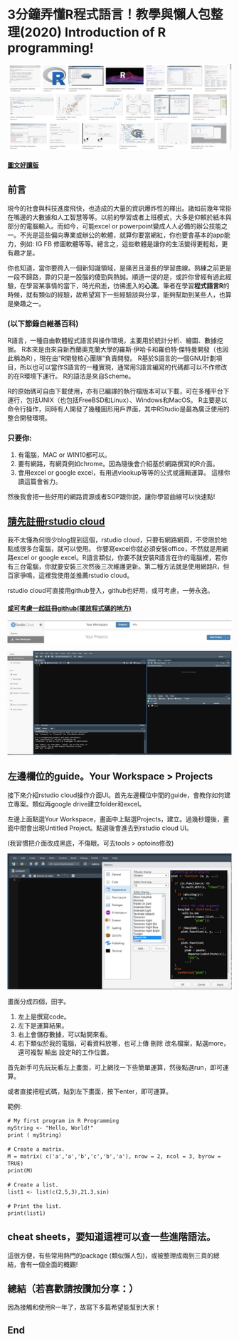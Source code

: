# 3分鐘弄懂R程式語言！教學與懶人包整理(2020) Introduction of R programming!
![f1](https://github.com/HCH1/blog/blob/master/fig/r1.JPG)

#### [圖文好讀版]()

## 前言
現今的社會與科技進度飛快，也造成的大量的資訊爆炸性的釋出。諸如前幾年常掛在嘴邊的大數據和人工智慧等等。以前的學習或者上班模式，大多是仰賴於紙本與部分的電腦輸入。而如今，可能excel or powerpoint變成人人必備的辦公技能之一。不光是這些偏向專業或辦公的軟體，就算你要當網紅，你也要會基本的app能力，例如: IG FB 修圖軟體等等。總言之，這些軟體是讓你的生活變得更輕鬆，更有趣才是。

你也知道，當你要跨入一個新知識領域，是痛苦且漫長的學習曲線。熟練之前更是一段不歸路，靠的只是一股腦的傻勁與熱誠。順道一提的是，或許你曾經有過此經驗，在學習某事情的當下，時光飛逝，彷彿進入的**心流**。筆者在學習**程式語言R**的時候，就有類似的經驗，故希望寫下一些經驗談與分享，能夠幫助到某些人，也算是樂趣之一。

### (以下節錄自維基百科)
R語言，一種自由軟體程式語言與操作環境，主要用於統計分析、繪圖、數據挖掘。 R本來是由來自新西蘭奧克蘭大學的羅斯·伊哈卡和羅伯特·傑特曼開發（也因此稱為R），現在由“R開發核心團隊”負責開發。 R基於S語言的一個GNU計劃項目，所以也可以當作S語言的一種實現，通常用S語言編寫的代碼都可以不作修改的在R環境下運行。 R的語法是來自Scheme。

R的原始碼可自由下載使用，亦有已編譯的執行檔版本可以下載，可在多種平台下運行，包括UNIX（也包括FreeBSD和Linux）、Windows和MacOS。 R主要是以命令行操作，同時有人開發了幾種圖形用戶界面，其中RStudio是最為廣泛使用的整合開發環境。

### 只要你:
1. 有電腦，MAC or WIN10都可以。
1. 要有網路，有網頁例如chrome。因為隨後會介紹基於網路撰寫的R介面。
1. 會用excel or google excel，有用過vlookup等等的公式或邏輯運算。
這樣你讀這篇會省力。

然後我會把一些好用的網路資源或者SOP跟你說，讓你學習曲線可以快速點!


## [請先註冊rstudio cloud](https://rstudio.cloud/projects)
我不太懂為何很少blog提到這個，rstudio cloud，只要有網路網頁，不受限於地點或很多台電腦，就可以使用。
你要寫excel你就必須安裝office，不然就是用網路excel or google excel。R語言類似，你要不就安裝R語言在你的電腦裡，若你有三台電腦，你就要安裝三次然後三次維護更新。第二種方法就是使用網路R，但百家爭鳴，這裡我使用並推薦rstudio cloud。

rstudio cloud可直接用github登入，github也好用，或可考慮，一勞永逸。

#### [或可考慮一起註冊github(擺放程式碼的地方)](https://github.com/)


![f1](https://github.com/HCH1/blog/blob/master/fig/r1c.JPG)

![f1](https://github.com/HCH1/blog/blob/master/fig/r1b.JPG)

## 左邊欄位的guide。Your Workspace > Projects
接下來介紹rstudio cloud操作介面UI。首先左邊欄位中間的guide，會教你如何建立專案。類似再google drive建立folder和excel。

左邊上面點選Your Workspace，畫面中上點選Projects，建立。過幾秒鐘後，畫面中間會出現Untitled Project。點選後會進去到rstudio cloud UI。

(我習慣把介面改成黑底，不傷眼。可去tools > optoins修改)

![f1](https://github.com/HCH1/blog/blob/master/fig/r1d.JPG)

畫面分成四個，田字。
1. 左上是撰寫code。
1. 左下是運算結果。
1. 右上會儲存數據，可以點開來看。
1. 右下類似於我的電腦，可看資料放哪，也可上傳 刪除 改名檔案，點選more，還可複製 輸出 設定R的工作位置。

首先新手可先玩玩看左上畫面，可上網找一下些簡單運算，然後點選run，即可運算。

或者直接把程式碼，貼到左下畫面，按下enter，即可運算。

範例:
```
# My first program in R Programming
myString <- "Hello, World!"
print ( myString)

# Create a matrix.
M = matrix( c('a','a','b','c','b','a'), nrow = 2, ncol = 3, byrow = TRUE)
print(M)

# Create a list.
list1 <- list(c(2,5,3),21.3,sin)

# Print the list.
print(list1)
```


## cheat sheets，要知道這裡可以查一些進階語法。
這很方便，有些常用熱門的package (類似懶人包)，或被整理成兩到三頁的總結，會有一個全面的概觀!


## 總結（若喜歡請按讚加分享：）
因為接觸和使用R一年了，故寫下多篇希望能幫到大家！

## End
